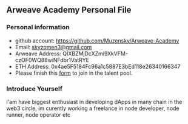 ## Arweave Academy Personal File

### Personal information

- github account: https://github.com/Muzensky/Arweave-Academy
- Email: skyzomen3@gmail.com
- Arweave Address: QIXBZMjDcXZmi9XkVFM-czOF0WQ88wiNFdbr1VatRYE
- ETH Address: 0x4ae5F5184Fc96a1c5887E3bEd118e26340166347
- Please finish this [form](https://docs.google.com/forms/d/e/1FAIpQLSfWA5fIIcBgmRppm3jNz5vmf9Mai_QMVil-2pO4r7YKn_Zhtw/viewform?usp=sf_link) to join in the talent pool.

### Introduce Yourself
 i'am have biggest enthusiast in developing dApps in many chain in the web3 circle, im curently working a freelance in node developer, node runner, node operator etc
